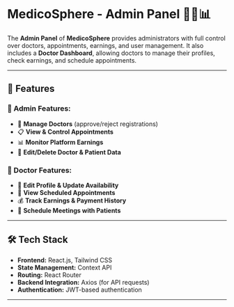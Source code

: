 # MedicoSphere - Admin Panel 👨‍⚕️📊

The **Admin Panel** of **MedicoSphere** provides administrators with full control over doctors, appointments, earnings, and user management. It also includes a **Doctor Dashboard**, allowing doctors to manage their profiles, check earnings, and schedule appointments.

---

## 🚀 Features

### 🔹 Admin Features:

- 🏥 **Manage Doctors** (approve/reject registrations)
- 📋 **View & Control Appointments**
- 📊 **Monitor Platform Earnings**
- 🔄 **Edit/Delete Doctor & Patient Data**

### 🔹 Doctor Features:

- 📝 **Edit Profile & Update Availability**
- 📅 **View Scheduled Appointments**
- 💰 **Track Earnings & Payment History**
- 📆 **Schedule Meetings with Patients**

---

## 🛠️ Tech Stack

- **Frontend:** React.js, Tailwind CSS
- **State Management:** Context API
- **Routing:** React Router
- **Backend Integration:** Axios (for API requests)
- **Authentication:** JWT-based authentication

---
